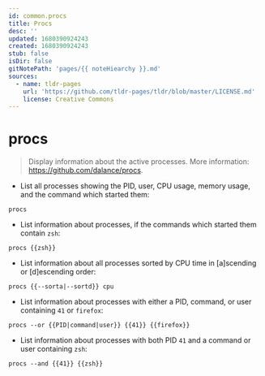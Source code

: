 ```yaml
---
id: common.procs
title: Procs
desc: ''
updated: 1680390924243
created: 1680390924243
stub: false
isDir: false
gitNotePath: 'pages/{{ noteHiearchy }}.md'
sources:
  - name: tldr-pages
    url: 'https://github.com/tldr-pages/tldr/blob/master/LICENSE.md'
    license: Creative Commons
---
```

# procs

> Display information about the active processes.
> More information: <https://github.com/dalance/procs>.

- List all processes showing the PID, user, CPU usage, memory usage, and the command which started them:

`procs`

- List information about processes, if the commands which started them contain `zsh`:

`procs {{zsh}}`

- List information about all processes sorted by CPU time in [a]scending or [d]escending order:

`procs {{--sorta|--sortd}} cpu`

- List information about processes with either a PID, command, or user containing `41` or `firefox`:

`procs --or {{PID|command|user}} {{41}} {{firefox}}`

- List information about processes with both PID `41` and a command or user containing `zsh`:

`procs --and {{41}} {{zsh}}`


